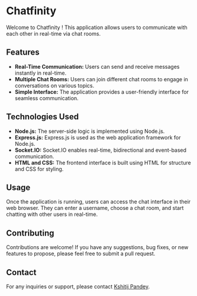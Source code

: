 # Chatfinity


Welcome to Chatfinity ! This application allows users to communicate with each other in real-time via chat rooms.

## Features

- **Real-Time Communication:** Users can send and receive messages instantly in real-time.
- **Multiple Chat Rooms:** Users can join different chat rooms to engage in conversations on various topics.
- **Simple Interface:** The application provides a user-friendly interface for seamless communication.

## Technologies Used

- **Node.js:** The server-side logic is implemented using Node.js.
- **Express.js:** Express.js is used as the web application framework for Node.js.
- **Socket.IO:** Socket.IO enables real-time, bidirectional and event-based communication.
- **HTML and CSS:** The frontend interface is built using HTML for structure and CSS for styling.

## Usage

Once the application is running, users can access the chat interface in their web browser. They can enter a username, choose a chat room, and start chatting with other users in real-time.

## Contributing

Contributions are welcome! If you have any suggestions, bug fixes, or new features to propose, please feel free to submit a pull request.


## Contact

For any inquiries or support, please contact [Kshitij Pandey](mailto:kshitijpandey25@gmail.com).


